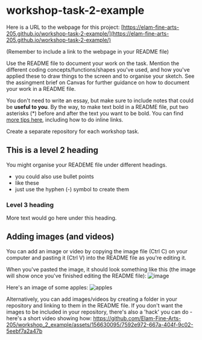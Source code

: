 # workshop-task-2-example

Here is a URL to the webpage for this project: [https://elam-fine-arts-205.github.io/workshop-task-2-example/](https://elam-fine-arts-205.github.io/workshop-task-2-example/)

(Remember to include a link to the webpage in your README file)

Use the README file to document your work on the task. Mention the different coding concepts/functions/shapes you've used, and how you've applied these to draw things to the screen and to organise your sketch. See the assingment brief on Canvas for further guidance on how to document your work in a README file.

You don't need to write an essay, but make sure to include notes that could be **useful to you**. By the way, to make text bold in a README file, put two asterisks (*) before and after the text you want to be bold. You can find [more tips here](https://docs.github.com/en/get-started/writing-on-github/getting-started-with-writing-and-formatting-on-github/basic-writing-and-formatting-syntax), including how to do inline links.

Create a separate repository for each workshop task.

## This is a level 2 heading

You might organise your READEME file under different headings.

- you could also use bullet points
- like these
- just use the hyphen (-) symbol to create them

### Level 3 heading

More text would go here under this heading.

## Adding images (and videos) 

You can add an image or video by copying the image file (Ctrl C) on your computer and pasting it (Ctrl V) into the README file as you're editing it.

When you've pasted the image, it should look something like this (the image will show once you've finished editing the README file):
![image](https://github.com/user-attachments/assets/e2dfb8f4-84a8-4fee-ad57-39eac7f83e30)

Here's an image of some apples: ![apples](https://github.com/user-attachments/assets/1e92bdc3-0957-476a-a303-ee0156a866f8)

Alternatively, you can add images/videos by creating a folder in your repository and linking to them in the README file. If you don't want the images to be included in your repository, there's also a 'hack' you can do - here's a short video showing how:
https://github.com/Elam-Fine-Arts-205/workshop_2_example/assets/156630095/7592e972-667a-404f-9c02-5eebf7a2a47b

